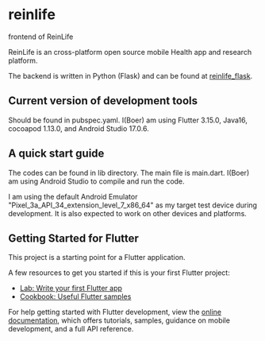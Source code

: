 # reinlife

frontend of ReinLife

ReinLife is an cross-platform open source mobile Health app and research platform.

The backend is written in Python (Flask) and can be found at [reinlife_flask](https://github.com/boerz-coding/reinlife_flask/tree/main).

## Current version of development tools
Should be found in pubspec.yaml. I(Boer) am using Flutter 3.15.0, Java16, cocoapod 1.13.0, and Android Studio 17.0.6. 

## A quick start guide
The codes can be found in lib directory. The main file is main.dart. I(Boer) am using Android Studio to compile and run the code. 

I am using the default Android Emulator "Pixel_3a_API_34_extension_level_7_x86_64" as my target test device during development. It is also expected to work on other devices and platforms.


## Getting Started for Flutter

This project is a starting point for a Flutter application.

A few resources to get you started if this is your first Flutter project:

- [Lab: Write your first Flutter app](https://docs.flutter.dev/get-started/codelab)
- [Cookbook: Useful Flutter samples](https://docs.flutter.dev/cookbook)

For help getting started with Flutter development, view the
[online documentation](https://docs.flutter.dev/), which offers tutorials,
samples, guidance on mobile development, and a full API reference.

